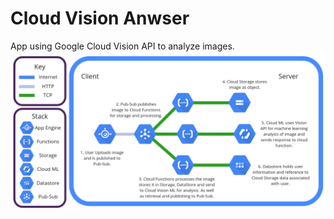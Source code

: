 # Cloud Vision Anwser
App using Google Cloud Vision API to analyze images.
![Network Topology](./assets/network-topology.png)

